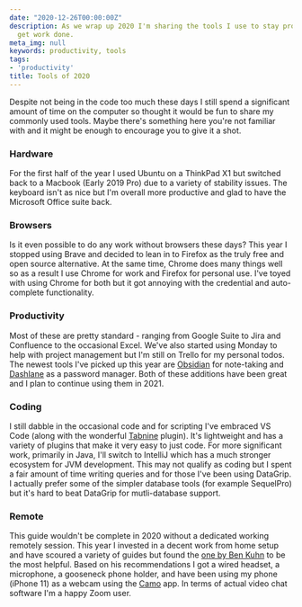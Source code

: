 ```yaml
---
date: "2020-12-26T00:00:00Z"
description: As we wrap up 2020 I'm sharing the tools I use to stay productive and
  get work done.
meta_img: null
keywords: productivity, tools
tags:
- 'productivity'
title: Tools of 2020
---
```


Despite not being in the code too much these days I still spend a significant amount of time on the computer so thought it would be fun to share my commonly used tools. Maybe there's something here you're not familiar with and it might be enough to encourage you to give it a shot.

### Hardware
For the first half of the year I used Ubuntu on a ThinkPad X1 but switched back to a Macbook (Early 2019 Pro) due to a variety of stability issues. The keyboard isn't as nice but I'm overall more productive and glad to have the Microsoft Office suite back.

### Browsers
Is it even possible to do any work without browsers these days? This year I stopped using Brave and decided to lean in to Firefox as the truly free and open source alternative. At the same time, Chrome does many things well so as a result I use Chrome for work and Firefox for personal use. I've toyed with using Chrome for both but it got annoying with the credential and auto-complete functionality.

### Productivity
Most of these are pretty standard - ranging from Google Suite to Jira and Confluence to the occasional Excel. We've also started using Monday to help with project management but I'm still on Trello for my personal todos. The newest tools I've picked up this year are [Obsidian](https://obsidian.md/) for note-taking and [Dashlane](https://www.dashlane.com/) as a password manager. Both of these additions have been great and I plan to continue using them in 2021.

### Coding
I still dabble in the occasional code and for scripting I've embraced VS Code (along with the wonderful [Tabnine](https://www.tabnine.com/) plugin). It's lightweight and has a variety of plugins that make it very easy to just code. For more significant work, primarily in Java, I'll switch to IntelliJ which has a much stronger ecosystem for JVM development. This may not qualify as coding but I spent a fair amount of time writing queries and for those I've been using DataGrip. I actually prefer some of the simpler database tools (for example SequelPro) but it's hard to beat DataGrip for mutli-database support.

### Remote
This guide wouldn't be complete in 2020 without a dedicated working remotely session. This year I invested in a decent work from home setup and have scoured a variety of guides but found the [one by Ben Kuhn](https://www.benkuhn.net/vc/) to be the most helpful. Based on his recommendations I got a wired headset, a microphone, a gooseneck phone holder, and have been using my phone (iPhone 11) as a webcam using the [Camo](https://reincubate.com/camo/) app. In terms of actual video chat software I'm a happy Zoom user.
